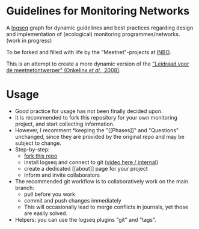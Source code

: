 # Guidelines for Monitoring Networks
A [logseq](https://logseq.com) graph for dynamic guidelines and best practices regarding design and implementation of (ecological) monitoring programmes/networks.
(work in progress)

To be forked and filled with life by the "Meetnet"-projects at [INBO](https://www.vlaanderen.be/inbo).

This is an attempt to create a more dynamic version of the ["Leidraad voor de meetnetontwerper" (Onkelinx *et al.*, 2008)](https://www.vlaanderen.be/publicaties/ontwerp-en-evaluatie-van-meetnetten-voor-het-milieu-en-natuurbeleid-leidraad-voor-de-meetnetontwerper).

# Usage
- Good practice for usage has not been finally decided upon.
- It is recommended to fork this repository for your own monitoring project, and start collecting information.
- However, I recomment *keeping the "[[Phases]]" and "Questions" unchanged, since they are provided by the original repo and may be subject to change.
- Step-by-step:
	- [fork this repo](https://docs.github.com/articles/fork-a-repo)
	- install logseq and connect to git ([video here / internal](https://drive.google.com/drive/folders/1D58m2Tsow3GFOkgB4vWA0wfmPKe4RpUz?usp=drive_link))
	- create a dedicated [[about]] page for your project
	- inform and invite collaborators
- The recommended git workflow is to collaboratively work on the main branch:
	- pull before you work
	- commit and push changes immediately
    - This will occasionally lead to merge conflicts in journals, yet those are easily solved.
- Helpers: you can use the logseq plugins "git" and "tags".
